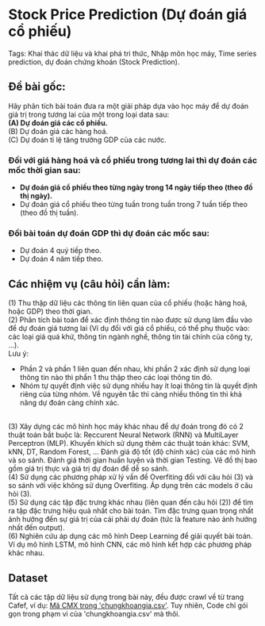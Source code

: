 # Stock Price Prediction (Dự đoán giá cổ phiếu)
Tags: Khai thác dữ liệu và khai phá tri thức, Nhập môn học máy, Time series prediction, dự đoán chứng khoán (Stock Prediction).

## Đề bài gốc:
Hãy phân tích bài toán đưa ra một giải pháp dựa vào học máy để dự đoán giá trị trong tương lai của một trong loại data sau:
<br/>
**(A)	Dự đoán giá các cổ phiếu.**
<br/>
(B)	Dự đoán giá các hàng hoá.
<br/>
(C)	Dự đoán tỉ lệ tăng trưởng GDP của các nước.

### Đối với giá hàng hoá và cổ phiếu trong tương lai thì dự đoán các mốc thời gian sau:
-	**Dự đoán giá cổ phiếu theo từng ngày trong 14 ngày tiếp theo (theo đồ thị ngày).**
-	Dự đoán giá cổ phiếu theo từng tuần trong tuần trong 7 tuần tiếp theo (theo đồ thị tuần).

### Đối bài toán dự đoán GDP thì dự đoán các mốc sau:
-	Dự đoán 4 quý tiếp theo.
-	Dự đoán 4 năm tiếp theo.

## Các nhiệm vụ (câu hỏi) cần làm:
(1) Thu thập dữ liệu các thông tin liên quan của cổ phiếu (hoặc hàng hoá, hoặc GDP) theo thời gian.
<br/>
(2) Phân tích bài toán để xác định thông tin nào được sử dụng làm đầu vào để dự đoán giá tương lai (Ví dụ đối với giá cổ phiếu, có thể phụ thuộc vào: các loại giá quá khứ, thông tin ngành nghề, thông tin tài chính của công ty, ...).
<br/>
Lưu ý:
  - Phần 2 và phần 1 liên quan đến nhau, khi phần 2 xác định sử dụng loại thông tin nào thì phần 1 thu thập theo các loại thông tin đó.
  -	Nhóm tự quyết định việc sử dụng nhiều hay ít loại thông tin là quyết định riêng của từng nhóm. Về nguyên tắc thì càng nhiều thông tin thì khả năng dự đoán càng chính xác.
<br/>
(3)	Xây dựng các mô hình học máy khác nhau để dự đoán trong đó có 2 thuật toán bắt buộc là: Reccurent Neural Network (RNN) và MultiLayer Perceptron (MLP). Khuyến khích sử dụng thêm các thuật toán khác: SVM, kNN, DT, Random Forest, ... Đánh giá độ tốt (độ chính xác) của các mô hình và so sánh. Đánh giá thời gian huấn luyện và thời gian Testing. Vẽ đồ thị bao gồm giá trị thực và giá trị dự đoán để dễ so sánh.
<br/>
(4)	Sử dụng các phương pháp xử lý vấn đề Overfiting đối với câu hỏi (3) và so sánh với việc không sử dụng Overfiting. Áp dụng trên các models ở câu hỏi (3).
<br/>
(5)	Sử dụng các tập đặc trưng khác nhau (liên quan đến câu hỏi (2)) để tìm ra tập đặc trưng hiệu quả nhất cho bài toán. Tìm đặc trưng quan trọng nhất ảnh hưởng đến sự giá trị của cái phải dự đoán (tức là feature nào ảnh hưởng nhất đến output).
<br/>
(6) Nghiên cứu áp dụng các mô hình Deep Learning để giải quyết bài toán. Ví dụ mô hình LSTM, mô hình CNN, các mô hình kết hợp các phương pháp khác nhau.

## Dataset
Tất cả các tập dữ liệu sử dụng trong bài này, đều được crawl về từ trang Cafef, ví dụ: [Mã CMX trong 'chungkhoangia.csv'](https://s.cafef.vn/Lich-su-giao-dich-CMX-1.chn). Tuy nhiên, Code chỉ gói gọn trong phạm vi của 'chungkhoangia.csv' mà thôi.
